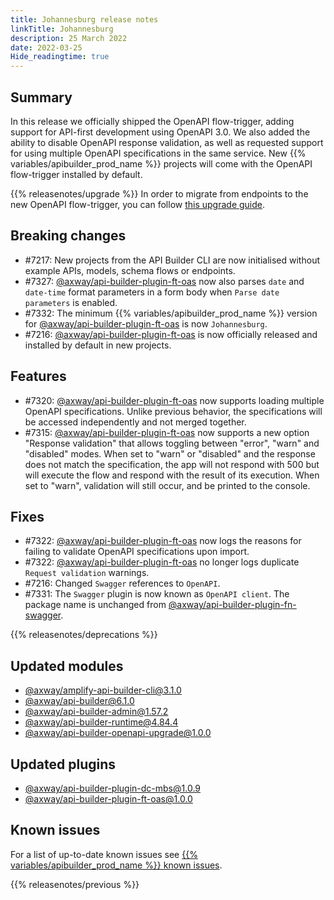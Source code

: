 ```yaml
---
title: Johannesburg release notes
linkTitle: Johannesburg
description: 25 March 2022
date: 2022-03-25
Hide_readingtime: true
---
```

## Summary

In this release we officially shipped the OpenAPI flow-trigger, adding support for API-first development using OpenAPI 3.0. We also added the ability to disable OpenAPI response validation, as well as requested support for using multiple OpenAPI specifications in the same service. New {{% variables/apibuilder_prod_name %}} projects will come with the OpenAPI flow-trigger installed by default.

{{% releasenotes/upgrade %}}
In order to migrate from endpoints to the new OpenAPI flow-trigger, you can follow [this upgrade guide](/docs/guide_openapi/upgrading).

## Breaking changes

* #7217: New projects from the API Builder CLI are now initialised without example APIs, models, schema flows or endpoints.
* #7327: [@axway/api-builder-plugin-ft-oas](https://www.npmjs.com/package/@axway/api-builder-plugin-ft-oas) now also parses `date` and `date-time` format parameters in a form body when `Parse date parameters` is enabled.
* #7332: The minimum {{% variables/apibuilder_prod_name %}} version for [@axway/api-builder-plugin-ft-oas](https://www.npmjs.com/package/@axway/api-builder-plugin-ft-oas) is now `Johannesburg`.
* #7216: [@axway/api-builder-plugin-ft-oas](https://www.npmjs.com/package/@axway/api-builder-plugin-ft-oas) is now officially released and installed by default in new projects.

## Features

* #7320: [@axway/api-builder-plugin-ft-oas](https://www.npmjs.com/package/@axway/api-builder-plugin-ft-oas) now supports loading multiple OpenAPI specifications. Unlike previous behavior, the specifications will be accessed independently and not merged together.
* #7315: [@axway/api-builder-plugin-ft-oas](https://www.npmjs.com/package/@axway/api-builder-plugin-ft-oas) now supports a new option "Response validation" that allows toggling between "error", "warn" and "disabled" modes. When set to "warn" or "disabled" and the response does not match the specification, the app will not respond with 500 but will execute the flow and respond with the result of its execution. When set to "warn", validation will still occur, and be printed to the console.

## Fixes

* #7322: [@axway/api-builder-plugin-ft-oas](https://www.npmjs.com/package/@axway/api-builder-plugin-ft-oas) now logs the reasons for failing to validate OpenAPI specifications upon import.
* #7322: [@axway/api-builder-plugin-ft-oas](https://www.npmjs.com/package/@axway/api-builder-plugin-ft-oas) no longer logs duplicate `Request validation` warnings.
* #7216: Changed `Swagger` references to `OpenAPI`.
* #7331: The `Swagger` plugin is now known as `OpenAPI client`. The package name is unchanged from [@axway/api-builder-plugin-fn-swagger](https://www.npmjs.com/package/@axway/api-builder-plugin-fn-swagger).

{{% releasenotes/deprecations %}}

<!-- Regenerate modules/plugins with api-builder-tools generate-release-notes script -->
## Updated modules
* [@axway/amplify-api-builder-cli@3.1.0](https://www.npmjs.com/package/@axway/amplify-api-builder-cli/v/3.1.0)
* [@axway/api-builder@6.1.0](https://www.npmjs.com/package/@axway/api-builder/v/6.1.0)
* [@axway/api-builder-admin@1.57.2](https://www.npmjs.com/package/@axway/api-builder-admin/v/1.57.2)
* [@axway/api-builder-runtime@4.84.4](https://www.npmjs.com/package/@axway/api-builder-runtime/v/4.84.4)
* [@axway/api-builder-openapi-upgrade@1.0.0](https://www.npmjs.com/package/@axway/api-builder-openapi-upgrade/v/1.0.0)

## Updated plugins
* [@axway/api-builder-plugin-dc-mbs@1.0.9](https://www.npmjs.com/package/@axway/api-builder-plugin-dc-mbs/v/1.0.9)
* [@axway/api-builder-plugin-ft-oas@1.0.0](https://www.npmjs.com/package/@axway/api-builder-plugin-ft-oas/v/1.0.0)

## Known issues

For a list of up-to-date known issues see [{{% variables/apibuilder_prod_name %}} known issues](/docs/known_issues/).

{{% releasenotes/previous %}}
